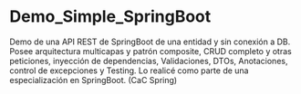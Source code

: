 # Demo_Simple_SpringBoot
Demo de una API REST de SpringBoot de una entidad y sin conexión a DB. Posee arquitectura multicapas y patrón composite, CRUD completo y otras peticiones, inyección de dependencias, Validaciones, DTOs, Anotaciones, control de excepciones y Testing.  Lo realicé como parte de una especialización en SpringBoot. (CaC Spring)
